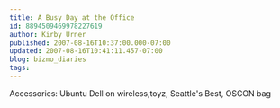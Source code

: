 ```yaml
---
title: A Busy Day at the Office
id: 8894509469978227619
author: Kirby Urner
published: 2007-08-16T10:37:00.000-07:00
updated: 2007-08-16T10:41:11.457-07:00
blog: bizmo_diaries
tags: 
---
```


[](https://blogger.googleusercontent.com/img/b/R29vZ2xl/AVvXsEhuQxvlXmA06_3wCdK-r6Maps9gHWAM1t3ZkGs4nOhJYaYcYgVcwDHRhfdu2q7zX-DzWFEiruPz5epDCHzqbjpcqABAKWOAG5_lCKWQDZIXN97XtDsC3wjyx4g_L9VQmCjkcTFT/s1600-h/myoffice.jpg)Accessories: Ubuntu Dell on wireless,toyz, Seattle's Best, OSCON bag